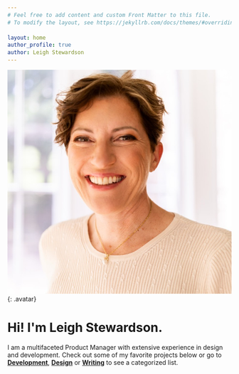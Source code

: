 ```yaml
---
# Feel free to add content and custom Front Matter to this file.
# To modify the layout, see https://jekyllrb.com/docs/themes/#overriding-theme-defaults

layout: home
author_profile: true
author: Leigh Stewardson
---
```


![leigh avatar](/assets/images/bioshot.jpeg){: .avatar} 
# Hi! I'm Leigh Stewardson. 
I am a multifaceted Product Manager with extensive experience in design and development. Check out some of my favorite projects below or go to [**Development**](/development), [**Design**](/design) or [**Writing**](/writing) to see a categorized list.
